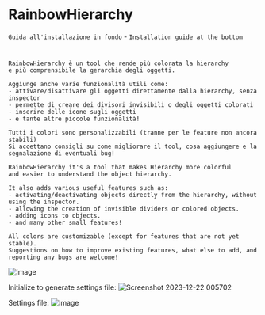 # RainbowHierarchy

`Guida all'installazione in fondo` - `Installation guide at the bottom`
#


```
RainbowHierarchy è un tool che rende più colorata la hierarchy
e più comprensibile la gerarchia degli oggetti.

Aggiunge anche varie funzionalità utili come:
- attivare/disattivare gli oggetti direttamente dalla hierarchy, senza inspector
- permette di creare dei divisori invisibili o degli oggetti colorati
- inserire delle icone sugli oggetti
- e tante altre piccole funzionalità!

Tutti i colori sono personalizzabili (tranne per le feature non ancora stabili)
Si accettano consigli su come migliorare il tool, cosa aggiungere e la segnalazione di eventuali bug!
```

```
RainbowHierarchy it's a tool that makes Hierarchy more colorful
and easier to understand the object hierarchy.

It also adds various useful features such as:
- activating/deactivating objects directly from the hierarchy, without using the inspector.
- allowing the creation of invisible dividers or colored objects.
- adding icons to objects.
- and many other small features!

All colors are customizable (except for features that are not yet stable).
Suggestions on how to improve existing features, what else to add, and reporting any bugs are welcome!
```

![image](https://github.com/Akthanar/RainbowHierarchy/assets/60467161/ad68b22a-cd26-4912-8953-c6dceb1fb64e)


Initialize to generate settings file:
![Screenshot 2023-12-22 005702](https://github.com/Akthanar/RainbowHierarchy/assets/60467161/b08b80fe-4460-49a0-8a53-f21dae3ee616)

Settings file:
![image](https://github.com/Akthanar/RainbowHierarchy/assets/60467161/6a3ab16c-6fbe-4d55-9662-f7b5ecf95539)

